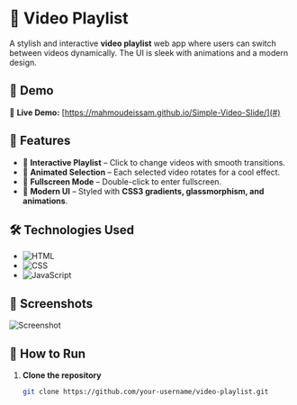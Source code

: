 # 🎥 Video Playlist

A stylish and interactive **video playlist** web app where users can switch between videos dynamically. The UI is sleek with animations and a modern design.

## 🚀 Demo
🔗 **Live Demo:** [https://mahmoudeissam.github.io/Simple-Video-Slide/](#)

## 🌟 Features
- 📌 **Interactive Playlist** – Click to change videos with smooth transitions.
- 🔄 **Animated Selection** – Each selected video rotates for a cool effect.
- 🎥 **Fullscreen Mode** – Double-click to enter fullscreen.
- 🎨 **Modern UI** – Styled with **CSS3 gradients, glassmorphism, and animations**.

## 🛠️ Technologies Used
- ![HTML](https://img.shields.io/badge/-HTML-E34F26?style=flat-square&logo=html5&logoColor=white)
- ![CSS](https://img.shields.io/badge/-CSS-1572B6?style=flat-square&logo=css3&logoColor=white)
- ![JavaScript](https://img.shields.io/badge/-JavaScript-F7DF1E?style=flat-square&logo=javascript&logoColor=black)


## 📸 Screenshots
![Screenshot](screenshots/demo.png)

## 📂 How to Run
1. **Clone the repository**  
   ```sh
   git clone https://github.com/your-username/video-playlist.git
